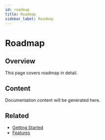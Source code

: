 ```yaml
---
id: roadmap
title: Roadmap
sidebar_label: Roadmap
---
```


# Roadmap

## Overview

This page covers roadmap in detail.

## Content

Documentation content will be generated here.

## Related

- [Getting Started](/docs/getting-started)
- [Features](/docs/features)
